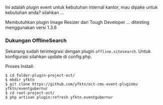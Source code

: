 Ini adalah plugin event untuk kebutuhan internal kantor, mau dipake untuk kebutuhan anda? silahkan ...

Membutuhkan plugin Image Resizer dari Tough Developer ... ditesting menggunakan versi 1.3.6

### Dukungan OfflineSearch

Sekarang sudah terintegrasi dengan plugin `offline.sitesearch`. Untuk konfigurasi silahkan update di config.php.

Proses Install:

```
$ cd folder-plugin-project-oct/
$ mkdir yfktn
$ git clone https://github.com/yfktn/oct-cms-event-pluginku yfktn/eventgubernur
$ cd root-project-oct/
$ php artisan plugin:refresh yfktn.eventgubernur
```
